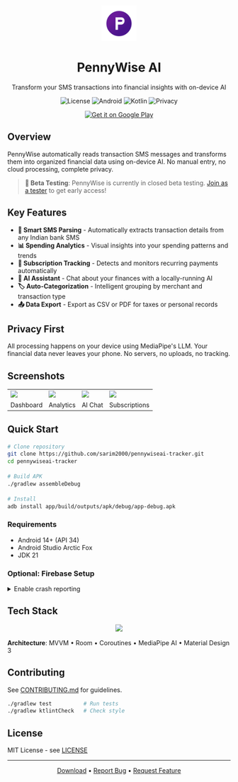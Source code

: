 <div align="center">
  <img src="branding/app-store/ic_launcher_180.png" alt="PennyWise" width="80" height="80">
  
  # PennyWise AI
  
  Transform your SMS transactions into financial insights with on-device AI
  
  <p>
    <img alt="License" src="https://img.shields.io/badge/license-MIT-blue">
    <img alt="Android" src="https://img.shields.io/badge/Android-14+-3DDC84">
    <img alt="Kotlin" src="https://img.shields.io/badge/Kotlin-2.2.0-7F52FF">
    <img alt="Privacy" src="https://img.shields.io/badge/AI-100%25_On--Device-FF6B6B">
  </p>
  
  <p>
    <a href="https://play.google.com/store/apps/details?id=com.pennywiseai.tracker">
      <img alt="Get it on Google Play" src="https://play.google.com/intl/en_us/badges/static/images/badges/en_badge_web_generic.png" height="80">
    </a>
  </p>
</div>

## Overview

PennyWise automatically reads transaction SMS messages and transforms them into organized financial data using on-device AI. No manual entry, no cloud processing, complete privacy.

> **🧪 Beta Testing**: PennyWise is currently in closed beta testing. [Join as a tester](https://play.google.com/store/apps/details?id=com.pennywiseai.tracker) to get early access!

## Key Features

- **🤖 Smart SMS Parsing** - Automatically extracts transaction details from any Indian bank SMS
- **📊 Spending Analytics** - Visual insights into your spending patterns and trends  
- **🔄 Subscription Tracking** - Detects and monitors recurring payments automatically
- **💬 AI Assistant** - Chat about your finances with a locally-running AI
- **🏷️ Auto-Categorization** - Intelligent grouping by merchant and transaction type
- **📤 Data Export** - Export as CSV or PDF for taxes or personal records

## Privacy First

All processing happens on your device using MediaPipe's LLM. Your financial data never leaves your phone. No servers, no uploads, no tracking.

## Screenshots

<table>
<tr>
<td><img src="screenshots/dashboard.png" width="160"/></td>
<td><img src="screenshots/analytics.png" width="160"/></td>
<td><img src="screenshots/ai.png" width="160"/></td>
<td><img src="screenshots/subscription.png" width="160"/></td>
</tr>
<tr>
<td align="center">Dashboard</td>
<td align="center">Analytics</td>
<td align="center">AI Chat</td>
<td align="center">Subscriptions</td>
</tr>
</table>

## Quick Start

```bash
# Clone repository
git clone https://github.com/sarim2000/pennywiseai-tracker.git
cd pennywiseai-tracker

# Build APK
./gradlew assembleDebug

# Install
adb install app/build/outputs/apk/debug/app-debug.apk
```

### Requirements

- Android 14+ (API 34)
- Android Studio Arctic Fox
- JDK 21

### Optional: Firebase Setup

<details>
<summary>Enable crash reporting</summary>

1. Create project at [Firebase Console](https://console.firebase.google.com)
2. Add app with package: `com.pennywiseai.tracker`
3. Download `google-services.json` to `/app`
4. Enable Crashlytics

</details>

## Tech Stack

<p align="center">
<img src="https://skillicons.dev/icons?i=kotlin,firebase" height="32" />
</p>

**Architecture**: MVVM • Room • Coroutines • MediaPipe AI • Material Design 3

## Contributing

See [CONTRIBUTING.md](CONTRIBUTING.md) for guidelines.

```bash
./gradlew test          # Run tests
./gradlew ktlintCheck   # Check style
```

## License

MIT License - see [LICENSE](LICENSE)

---

<p align="center">
<a href="https://github.com/sarim2000/pennywiseai-tracker/releases">Download</a> •
<a href="https://github.com/sarim2000/pennywiseai-tracker/issues">Report Bug</a> •
<a href="https://github.com/sarim2000/pennywiseai-tracker/issues">Request Feature</a>
</p>
